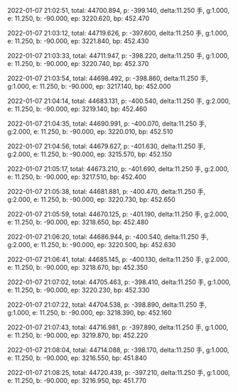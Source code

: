 2022-01-07 21:02:51, total: 44700.894, p: -399.140, delta:11.250 手, g:1.000, e: 11.250, b: -90.000, ep: 3220.620, bp: 452.470

2022-01-07 21:03:12, total: 44719.626, p: -397.600, delta:11.250 手, g:1.000, e: 11.250, b: -90.000, ep: 3221.840, bp: 452.430

2022-01-07 21:03:33, total: 44711.947, p: -398.220, delta:11.250 手, g:1.000, e: 11.250, b: -90.000, ep: 3220.740, bp: 452.370

2022-01-07 21:03:54, total: 44698.492, p: -398.860, delta:11.250 手, g:1.000, e: 11.250, b: -90.000, ep: 3217.140, bp: 452.000

2022-01-07 21:04:14, total: 44683.131, p: -400.540, delta:11.250 手, g:2.000, e: 11.250, b: -90.000, ep: 3219.140, bp: 452.460

2022-01-07 21:04:35, total: 44690.991, p: -400.070, delta:11.250 手, g:2.000, e: 11.250, b: -90.000, ep: 3220.010, bp: 452.510

2022-01-07 21:04:56, total: 44679.627, p: -401.630, delta:11.250 手, g:2.000, e: 11.250, b: -90.000, ep: 3215.570, bp: 452.150

2022-01-07 21:05:17, total: 44673.210, p: -401.690, delta:11.250 手, g:2.000, e: 11.250, b: -90.000, ep: 3217.510, bp: 452.400

2022-01-07 21:05:38, total: 44681.881, p: -400.470, delta:11.250 手, g:2.000, e: 11.250, b: -90.000, ep: 3220.730, bp: 452.650

2022-01-07 21:05:59, total: 44670.125, p: -401.190, delta:11.250 手, g:2.000, e: 11.250, b: -90.000, ep: 3218.650, bp: 452.480

2022-01-07 21:06:20, total: 44686.944, p: -400.540, delta:11.250 手, g:2.000, e: 11.250, b: -90.000, ep: 3220.500, bp: 452.630

2022-01-07 21:06:41, total: 44685.145, p: -400.130, delta:11.250 手, g:2.000, e: 11.250, b: -90.000, ep: 3218.670, bp: 452.350

2022-01-07 21:07:02, total: 44705.463, p: -398.410, delta:11.250 手, g:1.000, e: 11.250, b: -90.000, ep: 3220.230, bp: 452.330

2022-01-07 21:07:22, total: 44704.538, p: -398.890, delta:11.250 手, g:1.000, e: 11.250, b: -90.000, ep: 3218.390, bp: 452.160

2022-01-07 21:07:43, total: 44716.981, p: -397.890, delta:11.250 手, g:1.000, e: 11.250, b: -90.000, ep: 3219.870, bp: 452.220

2022-01-07 21:08:04, total: 44714.088, p: -398.170, delta:11.250 手, g:1.000, e: 11.250, b: -90.000, ep: 3216.550, bp: 451.840

2022-01-07 21:08:25, total: 44720.439, p: -397.210, delta:11.250 手, g:1.000, e: 11.250, b: -90.000, ep: 3216.950, bp: 451.770